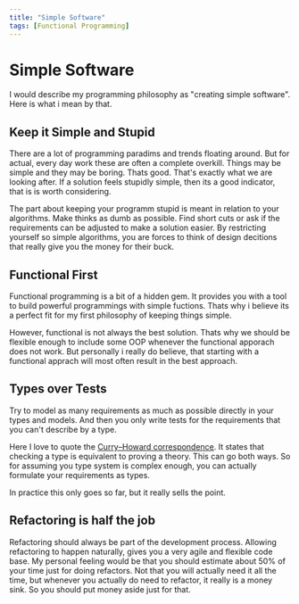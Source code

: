 ```yaml
---
title: "Simple Software"
tags: [Functional Programming]
---
```

# Simple Software

I would describe my programming philosophy as "creating simple software".
Here is what i mean by that.

## Keep it Simple and Stupid

There are a lot of programming paradims and trends floating around.
But for actual, every day work these are often a complete overkill.
Things may be simple and they may be boring. Thats good. That's exactly what we are looking after.
If a solution feels stupidly simple, then its a good indicator, that is is worth considering.

The part about keeping your programm stupid is meant in relation to your algorithms.
Make thinks as dumb as possible. Find short cuts or ask if the requirements can be adjusted to make a solution easier.
By restricting yourself so simple algorithms, you are forces to think of design decitions that really give you the money for their buck.

## Functional First

Functional programming is a bit of a hidden gem.
It provides you with a tool to build powerful programmings with simple fuctions.
Thats why i believe its a perfect fit for my first philosophy of keeping things simple.

However, functional is not always the best solution.
Thats why we should be flexible enough to include some OOP whenever the functional apporach does not work.
But personally i really do believe, that starting with a functional apprach will most often result in the best approach.

## Types over Tests

Try to model as many requirements as much as possible directly in your types and models.
And then you only write tests for the requirements that you can't describe by a type.

Here I love to quote the [Curry–Howard correspondence](https://en.wikipedia.org/wiki/Curry%E2%80%93Howard_correspondence).
It states that checking a type is equivalent to proving a theory. This can go both ways.
So for assuming you type system is complex enough, you can actually formulate your requirements as types.

In practice this only goes so far, but it really sells the point.

## Refactoring is half the job

Refactoring should always be part of the development process.
Allowing refactoring to happen naturally, gives you a very agile and flexible code base.
My personal feeling would be that you should estimate about 50% of your time just for doing refactors.
Not that you will actually need it all the time, but whenever you actually do need to refactor, it really is a money sink.
So you should put money aside just for that.
